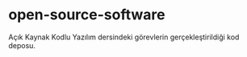 # open-source-software
Açık Kaynak Kodlu Yazılım dersindeki görevlerin gerçekleştirildiği kod deposu.

